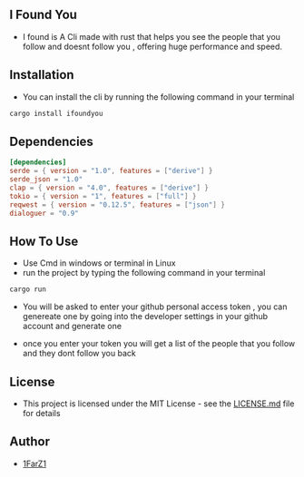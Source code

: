 
## I Found You

- I found is A Cli made with rust that helps you see the people that you follow and doesnt follow you ,  offering huge performance and speed.

## Installation

- You can install the cli by running the following command in your terminal

```bash
cargo install ifoundyou
```

## Dependencies

```toml
[dependencies]
serde = { version = "1.0", features = ["derive"] }
serde_json = "1.0"
clap = { version = "4.0", features = ["derive"] }
tokio = { version = "1", features = ["full"] }
reqwest = { version = "0.12.5", features = ["json"] }
dialoguer = "0.9"
```

## How To Use

- Use  Cmd  in windows  or terminal in  Linux
- run the project by typing the following command in your terminal

```bash
cargo run
```

- You will be asked to enter your github personal access token , you can genereate one by going into the developer settings in your github account and generate one

- once you enter your token you will get a list of the people that you follow and they dont follow you back

## License

- This project is licensed under the MIT License - see the [LICENSE.md](LICENSE.md) file for details

## Author

- [1FarZ1](www.github.com/1FarZ1)

